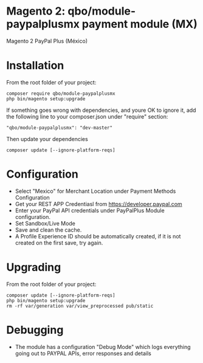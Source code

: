 # Magento 2: qbo/module-paypalplusmx payment module (MX)
Magento 2 PayPal Plus (México)

# Installation

From the root folder of your project:
```
composer require qbo/module-paypalplusmx
php bin/magento setup:upgrade
```
If something goes wrong with dependencies, and youre OK to ignore it,  add the following line to your composer.json under "require" section:
```
"qbo/module-paypalplusmx": "dev-master"
```
Then update your dependencies
```
composer update [--ignore-platform-reqs]
```

# Configuration

- Select "Mexico" for Merchant Location under Payment Methods Configuration
- Get your REST APP Credentiasl from https://developer.paypal.com
- Enter your PayPal API credentials under PayPalPlus Module configuration.
- Set Sandbox/Live Mode
- Save and clean the cache.
- A Profile Experience ID should be automatically created, if it is not created on the first save, try again.

# Upgrading

From the root folder of your project:
```
composer update [--ignore-platform-reqs]
php bin/magento setup:upgrade
rm -rf var/generation var/view_preprocessed pub/static
```
# Debugging

- The module has a configuration "Debug Mode" which logs everything going out to PAYPAL APIs, error responses and details
